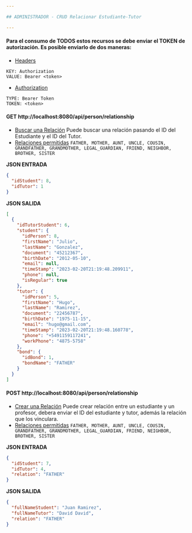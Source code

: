 ```yaml
---

## ADMINISTRADOR - CRUD Relacionar Estudiante-Tutor

---
```


#### Para el consumo de TODOS estos recursos se debe enviar el TOKEN de autorización. Es posible enviarlo de dos maneras:

* [Headers]()
```
KEY: Authorization
VALUE: Bearer <token>
```
* [Authorization]()
```
TYPE: Bearer Token
TOKEN: <token>
```
#### GET http://localhost:8080/api/person/relationship
* [Buscar una Relación]() Puede buscar una relación pasando el ID del Estudiante y el ID del Tutor.
* [Relaciones permitidas]() `FATHER, MOTHER, AUNT, UNCLE, COUSIN, GRANDFATHER, GRANDMOTHER, LEGAL_GUARDIAN, FRIEND, NEIGHBOR, BROTHER, SISTER`

**JSON ENTRADA**
```json
{
  "idStudent": 8,
  "idTutor": 1
}
```

**JSON SALIDA**
```json
[
  {
    "idTutorStudent": 6,
    "student": {
      "idPerson": 8,
      "firstName": "Julio",
      "lastName": "Gonzalez",
      "document": "45212367",
      "birthDate": "2012-05-10",
      "email": null,
      "timeStamp": "2023-02-20T21:19:48.209911",
      "phone": null,
      "isRegular": true
    },
    "tutor": {
      "idPerson": 5,
      "firstName": "Hugo",
      "lastName": "Ramirez",
      "document": "22456787",
      "birthDate": "1975-11-15",
      "email": "hugo@gmail.com",
      "timeStamp": "2023-02-20T21:19:48.160778",
      "phone": "+5491159117241",
      "workPhone": "4875-5758"
    },
    "bond": {
      "idBond": 1,
      "bondName": "FATHER"
    }
  }
]
```


#### POST http://localhost:8080/api/person/relationship
* [Crear una Relación]() Puede crear relación entre un estudiante y un profesor, debera enviar el ID del estudiante y tutor, además la relación que los vinculara.
* [Relaciones permitidas]() `FATHER,
  MOTHER,
  AUNT,
  UNCLE,
  COUSIN,
  GRANDFATHER,
  GRANDMOTHER,
  LEGAL_GUARDIAN,
  FRIEND,
  NEIGHBOR,
  BROTHER,
  SISTER`

**JSON ENTRADA**
```json
{
  "idStudent": 7,
  "idTutor": 4,
  "relation": "FATHER"
}
```

**JSON SALIDA**
```json
{
  "fullNameStudent": "Juan Ramirez",
  "fullNameTutor": "David David",
  "relation": "FATHER"
}
```
